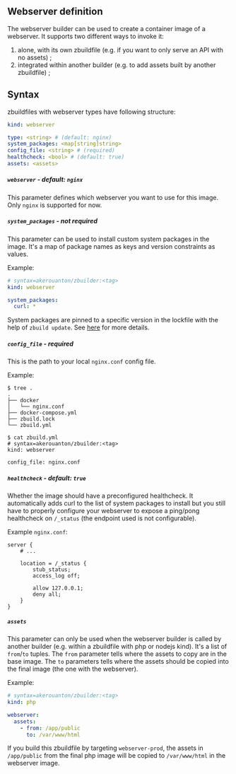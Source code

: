 ## Webserver definition

The webserver builder can be used to create a container image of a webserver.
It supports two different ways to invoke it:

1. alone, with its own zbuildfile (e.g. if you want to only serve an API with
no assets) ;
2. integrated within another builder (e.g. to add assets built by another
zbuildfile) ;

## Syntax

zbuildfiles with webserver types have following structure:

```yaml
kind: webserver

type: <string> # (default: nginx)
system_packages: <map[string]string>
config_file: <string> # (required)
healthcheck: <bool> # (default: true)
assets: <assets>
```

##### `webserver` - default: `nginx`

This parameter defines which webserver you want to use for this image. Only
`nginx` is supported for now.

##### `system_packages` - not required

This parameter can be used to install custom system packages in the image. It's
a map of package names as keys and version constraints as values.

Example:

```yaml
# syntax=akerouanton/zbuilder:<tag>
kind: webserver

system_packages:
  curl: *
```

System packages are pinned to a specific version in the lockfile with the help
of `zbuild update`. See [here](/README.md#2-create-or-update-the-lock-file) for more details.

##### `config_file` - **required**

This is the path to your local `nginx.conf` config file.

Example:

```
$ tree .
.
├── docker
│   └── nginx.conf
├── docker-compose.yml
├── zbuild.lock
└── zbuild.yml

$ cat zbuild.yml
# syntax=akerouanton/zbuilder:<tag>
kind: webserver

config_file: nginx.conf
```

##### `healthcheck` - default: `true`

Whether the image should have a preconfigured healthcheck. It automatically
adds curl to the list of system packages to install but you still have to
properly configure your webserver to expose a ping/pong healthcheck on
`/_status` (the endpoint used is not configurable).

Example `nginx.conf`:

```
server {
    # ...

    location = /_status {
        stub_status;
        access_log off;

        allow 127.0.0.1;
        deny all;
    }
}
```

##### `assets`

This parameter can only be used when the webserver builder is called by another
builder (e.g. within a zbuildfile with php or nodejs kind). It's a list of 
`from`/`to` tuples. The `from` parameter tells where the assets to copy are in
the base image. The `to` parameters tells where the assets should be copied
into the final image (the one with the webserver).

Example:

```yaml
# syntax=akerouanton/zbuilder:<tag>
kind: php

webserver:
  assets:
    - from: /app/public
      to: /var/www/html
```

If you build this zbuildfile by targeting `webserver-prod`, the assets in
`/app/public` from the final php image will be copied to `/var/www/html`
in the webserver image.
